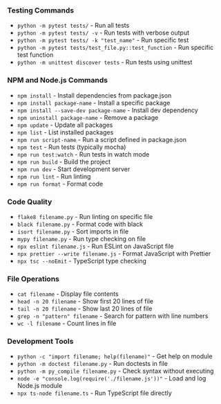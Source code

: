 ### Testing Commands
- `python -m pytest tests/` - Run all tests
- `python -m pytest tests/ -v` - Run tests with verbose output
- `python -m pytest tests/ -k "test_name"` - Run specific test
- `python -m pytest tests/test_file.py::test_function` - Run specific test function
- `python -m unittest discover tests` - Run tests using unittest

### NPM and Node.js Commands
- `npm install` - Install dependencies from package.json
- `npm install package-name` - Install a specific package
- `npm install --save-dev package-name` - Install dev dependency
- `npm uninstall package-name` - Remove a package
- `npm update` - Update all packages
- `npm list` - List installed packages
- `npm run script-name` - Run a script defined in package.json
- `npm test` - Run tests (typically mocha)
- `npm run test:watch` - Run tests in watch mode
- `npm run build` - Build the project
- `npm run dev` - Start development server
- `npm run lint` - Run linting
- `npm run format` - Format code

### Code Quality
- `flake8 filename.py` - Run linting on specific file
- `black filename.py` - Format code with black
- `isort filename.py` - Sort imports in file
- `mypy filename.py` - Run type checking on file
- `npx eslint filename.js` - Run ESLint on JavaScript file
- `npx prettier --write filename.js` - Format JavaScript with Prettier
- `npx tsc --noEmit` - TypeScript type checking

### File Operations
- `cat filename` - Display file contents
- `head -n 20 filename` - Show first 20 lines of file
- `tail -n 20 filename` - Show last 20 lines of file
- `grep -n "pattern" filename` - Search for pattern with line numbers
- `wc -l filename` - Count lines in file

### Development Tools
- `python -c "import filename; help(filename)"` - Get help on module
- `python -m doctest filename.py` - Run doctests in file
- `python -m py_compile filename.py` - Check syntax without executing
- `node -e "console.log(require('./filename.js'))"` - Load and log Node.js module
- `npx ts-node filename.ts` - Run TypeScript file directly 